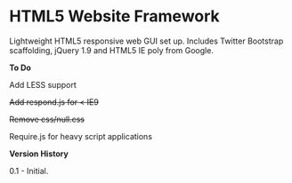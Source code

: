 HTML5 Website Framework
=========

Lightweight HTML5 responsive web GUI set up. Includes Twitter Bootstrap scaffolding, jQuery 1.9 and HTML5 IE poly from Google.

<b>To Do</b>

Add LESS support

<s>Add respond.js for < IE9</s>

<s>Remove css/null.css</s>

Require.js for heavy script applications


<b>Version History</b>

0.1 - Initial.